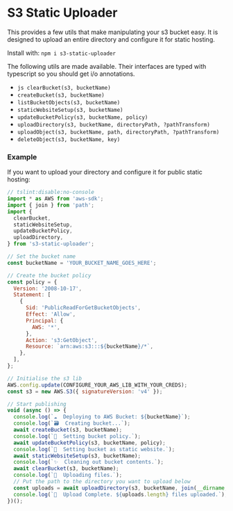 # S3 Static Uploader

This provides a few utils that make manipulating your s3 bucket easy. It is designed to upload an entire directory and configure it for static hosting.

Install with:
`npm i s3-static-uploader`

The following utils are made available. Their interfaces are typed with typescript so you should get i/o annotations.

* `js clearBucket(s3, bucketName)`
* `createBucket(s3, bucketName)`
* `listBucketObjects(s3, bucketName)`
* `staticWebsiteSetup(s3, bucketName)`
* `updateBucketPolicy(s3, bucketName, policy)`
* `uploadDirectory(s3, bucketName, directoryPath, ?pathTransform)`
* `uploadObject(s3, bucketName, path, directoryPath, ?pathTransform)`
* `deleteObject(s3, bucketName, key)`


### Example

If you want to upload your directory and configure it for public static hosting:

```js
// tslint:disable:no-console
import * as AWS from 'aws-sdk';
import { join } from 'path';
import { 
  clearBucket,
  staticWebsiteSetup,
  updateBucketPolicy,
  uploadDirectory,
} from 's3-static-uploader';

// Set the bucket name
const bucketName = 'YOUR_BUCKET_NAME_GOES_HERE';

// Create the bucket policy
const policy = {
  Version: '2008-10-17',
  Statement: [
    {
      Sid: 'PublicReadForGetBucketObjects',
      Effect: 'Allow',
      Principal: {
        AWS: '*',
      },
      Action: 's3:GetObject',
      Resource: `arn:aws:s3:::${bucketName}/*`,
    },
  ],
};

// Initialise the s3 lib
AWS.config.update(CONFIGURE_YOUR_AWS_LIB_WITH_YOUR_CREDS);
const s3 = new AWS.S3({ signatureVersion: 'v4' });

// Start publishing
void (async () => {
  console.log(`☁️  Deploying to AWS Bucket: ${bucketName}`);
  console.log(`🗃️  Creating bucket...`);
  await createBucket(s3, bucketName);
  console.log(`📜  Setting bucket policy.`);
  await updateBucketPolicy(s3, bucketName, policy);
  console.log(`📜  Setting bucket as static website.`);
  await staticWebsiteSetup(s3, bucketName);
  console.log(`✨  Cleaning out bucket contents.`);
  await clearBucket(s3, bucketName);
  console.log(`💾  Uploading files.`);
  // Put the path to the directory you want to upload below
  const uploads = await uploadDirectory(s3, bucketName, join(__dirname, '../../build');
  console.log(`🏁  Upload Complete. ${uploads.length} files uploaded.`);
})();
```
